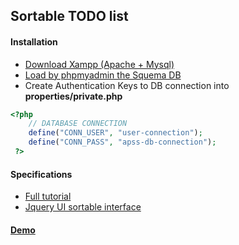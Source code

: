 ## Sortable TODO list

#### Installation
- [Download Xampp (Apache + Mysql)](http://sourceforge.net/projects/xampp/)
- [Load by phpmyadmin the Squema DB](http://www.cruzalosdedos.es/portfolio/sortable-list/db/sortable-list-schema.sql)
- Create Authentication Keys to DB connection into **properties/private.php**
```php
<?php 
    // DATABASE CONNECTION
    define("CONN_USER", "user-connection");
    define("CONN_PASS", "apss-db-connection");
 ?>
```

#### Specifications
- [Full tutorial](http://www.funcion13.com/lista-de-elementos-ordenables-y-editables-usando-html5-jquery-php-y-mysql/)
- [Jquery UI sortable interface](https://jqueryui.com/sortable/)

#### [Demo](http://www.cruzalosdedos.es/portfolio/sortable-list/public/index.php)